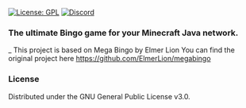 [![License: GPL](https://img.shields.io/badge/license-GPL-blue.svg)](LICENSE)
[![Discord](https://img.shields.io/discord/628396916639793152.svg?color=%237289da&label=discord)](https://shantek.co/discord)


### The ultimate Bingo game for your Minecraft Java network.



_ This project is based on Mega Bingo by Elmer Lion
You can find the original project here https://github.com/ElmerLion/megabingo

### License
Distributed under the GNU General Public License v3.0.